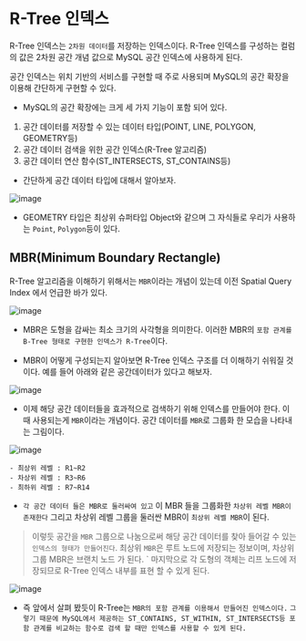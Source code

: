 # R-Tree 인덱스

  R-Tree 인덱스는 `2차원 데이터`를 저장하는 인덱스이다. R-Tree 인덱스를 구성하는 컬럼의 값은 2차원 공간 개념 값으로 MySQL 공간 인덱스에 사용하게 된다.
  
  공간 인덱스는 위치 기반의 서비스를 구현할 때 주로 사용되며 MySQL의 공간 확장을 이용해 간단하게 구현할 수 있다.
  
  - MySQL의 공간 확장에는 크게 세 가지 기능이 포함 되어 있다.
  
  1. 공간 데이터를 저장할 수 있는 데이터 타입(POINT, LINE, POLYGON, GEOMETRY등)
  2. 공간 데이터 검색을 위한 공간 인덱스(R-Tree 알고리즘)
  3. 공간 데이터 연산 함수(ST_INTERSECTS, ST_CONTAINS등)



  - 간단하게 공간 데이터 타입에 대해서 알아보자.


  ![image](https://user-images.githubusercontent.com/79154652/215370686-dc4202e0-ad90-45b9-b8fd-7f4ebffdc222.png)


  - GEOMETRY 타입은 최상위 슈퍼타입 Object와 같으며 그 자식들로 우리가 사용하는 `Point`, `Polygon`등이 있다.


## MBR(Minimum Boundary Rectangle)

R-Tree 알고리즘을 이해하기 위해서는 `MBR`이라는 개념이 있는데 이전 Spatial Query Index 에서 언급한 바가 있다.
  
  ![image](https://user-images.githubusercontent.com/79154652/215373405-86283190-b9a4-403f-8f8c-08836b4c95bd.png)


- MBR은 도형을 감싸는 최소 크기의 사각형을 의미한다. 이러한 MBR의 `포함 관계를 B-Tree 형태로 구현한 인덱스가 R-Tree`이다.

- MBR이 어떻게 구성되는지 알아보면 R-Tree 인덱스 구조를 더 이해하기 쉬워질 것이다. 예를 들어 아래와 같은 공간데이터가 있다고 해보자.
 
 ![image](https://user-images.githubusercontent.com/79154652/215373595-8bd7cd1a-28b2-4f1a-a8ca-2a8cf554a425.png)

- 이제 해당 공간 데이터들을 효과적으로 검색하기 위해 인덱스를 만들어야 한다. 이때 사용되는게 `MBR`이라는 개념이다. 공간 데이터를 `MBR`로 그룹화 한 모습을 나타내는 그림이다.

![image](https://user-images.githubusercontent.com/79154652/215374011-9cf71bdf-bb9e-4712-b1dd-16b3a72ebd70.png)
  
  
    - 최상위 레벨 : R1~R2
    - 차상위 레벨 : R3~R6
    - 최하위 레벨 : R7~R14
    
  - `각 공간 데이터 들은 MBR로 둘러싸여 있고` 이 MBR 들을 그룹화한 `차상위 레벨 MBR이 존재한다` 그리고 차상위 레벨 그룹을 둘러싼 MBR이 `최상위 레벨 MBR`이 된다.

  > 이렇듯 공간을 `MBR` 그룹으로 나눔으로써 해당 공간 데이터를 찾아 들어갈 수 있는 `인덱스의 형태가 만들어진다`. 최상위 `MBR`은 루트 노드에 저장되는 정보이며, 차상위 그룹 MBR은 브랜치 노드 가 된다.
    ` 마지막으로 각 도형의 객체는 리프 노드에 저장되므로 R-Tree 인덱스 내부를 표현 할 수 있게 된다.

  ![image](https://user-images.githubusercontent.com/79154652/215374418-f61e2229-cced-4a86-bdfb-deb4003dcd1b.png)

  - 즉 앞에서 살펴 봤듯이 R-Tree는 `MBR의 포함 관계를 이용해서 만들어진 인덱스이다.` `그렇기 때문에 MySQL에서 제공하는 ST_CONTAINS, ST_WITHIN, ST_INTERSECTS등 포함 관계를 비교하는 함수로 검색 할 때만 인덱스를 사용할 수 있게 된다.`
